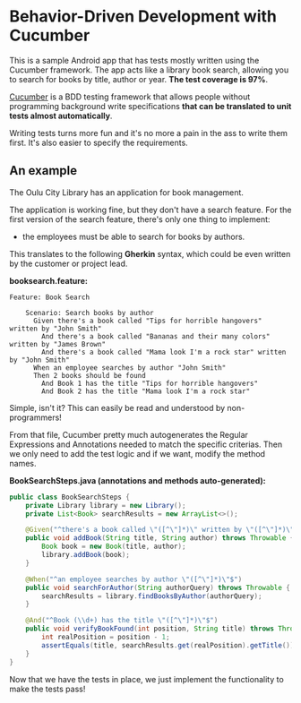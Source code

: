 # Behavior-Driven Development with Cucumber

This is a sample Android app that has tests mostly written using the Cucumber framework. The app acts like a library book search, allowing you to search for books by title, author or year. **The test coverage is 97%**.

[Cucumber](https://cucumber.io/) is a BDD testing framework that allows people without programming background write specifications **that can be translated to unit tests almost automatically**.

Writing tests turns more fun and it's no more a pain in the ass to write them first. It's also easier to specify the requirements.

## An example

The Oulu City Library has an application for book management.

The application is working fine, but they don't have a search feature. For the first version of the search feature, there's only one thing to implement:

* the employees must be able to search for books by authors.

This translates to the following **Gherkin** syntax, which could be even written by the customer or project lead.

**booksearch.feature:**

```gherkin
Feature: Book Search

    Scenario: Search books by author
      Given there's a book called "Tips for horrible hangovers" written by "John Smith"
        And there's a book called "Bananas and their many colors" written by "James Brown"
        And there's a book called "Mama look I'm a rock star" written by "John Smith"
      When an employee searches by author "John Smith"
      Then 2 books should be found
        And Book 1 has the title "Tips for horrible hangovers"
        And Book 2 has the title "Mama look I'm a rock star"
```

Simple, isn't it? This can easily be read and understood by non-programmers!

From that file, Cucumber pretty much autogenerates the Regular Expressions and Annotations needed to match the specific criterias. Then we only need to add the test logic and if we want, modify the method names.


**BookSearchSteps.java (annotations and methods auto-generated):**

```java
public class BookSearchSteps {
    private Library library = new Library();
    private List<Book> searchResults = new ArrayList<>();

    @Given("^there's a book called \"([^\"]*)\" written by \"([^\"]*)\"$")
    public void addBook(String title, String author) throws Throwable {
        Book book = new Book(title, author);
        library.addBook(book);
    }

    @When("^an employee searches by author \"([^\"]*)\"$")
    public void searchForAuthor(String authorQuery) throws Throwable {
        searchResults = library.findBooksByAuthor(authorQuery);
    }

    @And("^Book (\\d+) has the title \"([^\"]*)\"$")
    public void verifyBookFound(int position, String title) throws Throwable {
        int realPosition = position - 1;
        assertEquals(title, searchResults.get(realPosition).getTitle());
    }
}
```

Now that we have the tests in place, we just implement the functionality to make the tests pass!